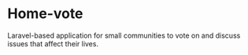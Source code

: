Home-vote
=========

Laravel-based application for small communities to vote on and discuss issues that affect their lives.
